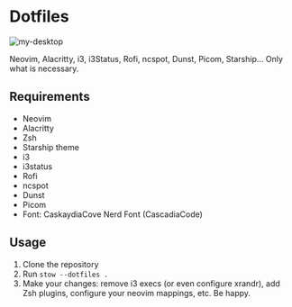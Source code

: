 # Dotfiles
![my-desktop](https://github.com/user-attachments/assets/cd6a08f3-8bdb-44bf-a485-b4eb65bd8fa3)

Neovim, Alacritty, i3, i3Status, Rofi, ncspot, Dunst, Picom, Starship... Only what is necessary.

## Requirements
- Neovim
- Alacritty
- Zsh
- Starship theme
- i3
- i3status
- Rofi
- ncspot
- Dunst
- Picom
- Font: CaskaydiaCove Nerd Font (CascadiaCode)

## Usage
1. Clone the repository
2. Run `stow --dotfiles .`
3. Make your changes: remove i3 execs (or even configure xrandr), add Zsh plugins, configure your neovim mappings, etc. Be happy.
